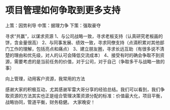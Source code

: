 # 项目管理如何争取到更多支持

上策：因势利导
中策：据理力争
下策：强取豪夺

寻求“共赢”，以谋求资源
1、与公司战略一致，寻求老板支持（认真研究老板画的饼，含金量很高）
2、与同事发展、绩效一致，寻求同僚支持（点滴积累对其他部门工作的理解，包括亮点和痛点）
3、建立朋友圈，寻求长远互助（有很多说不清楚的理由和优先级，对人的认可会降低交流成本）
4、接受有时的确会争取不到资源，需要考虑的是当前任务的价值，对于公司，对于自己（争取多干与战略一致的事）

向上管理，动用客户资源，我常用的方法


感谢大家的积极互动，尤其感谢军雷大哥分享的经验总结。我们可以看到，我们争取资源的方法其实也正是组合管理决策资源分配的标准：价值最大化，项目平衡，战略协同，管道平衡，财务稳健。
大家晚安！